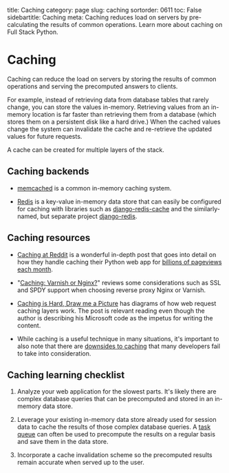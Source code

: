 title: Caching
category: page
slug: caching
sortorder: 0611
toc: False
sidebartitle: Caching
meta: Caching reduces load on servers by pre-calculating the results of common operations. Learn more about caching on Full Stack Python.


# Caching
Caching can reduce the load on servers by storing the results of common 
operations and serving the precomputed answers to clients. 

For example, instead of retrieving data from database tables that rarely 
change, you can store the values in-memory. Retrieving values from an 
in-memory location is far faster than retrieving them from a database (which
stores them on a persistent disk like a hard drive.) When the cached values 
change the system can invalidate the cache and re-retrieve the updated values
for future requests.

A cache can be created for multiple layers of the stack. 


## Caching backends
* [memcached](http://memcached.org/) is a common in-memory caching system.

* [Redis](http://redis.io/) is a key-value in-memory data store that can
  easily be configured for caching with libraries such as 
  [django-redis-cache](https://github.com/sebleier/django-redis-cache)
  and the similarly-named, but separate project 
  [django-redis](https://github.com/niwinz/django-redis).


## Caching resources
* [Caching at Reddit](https://redditblog.com/2017/01/17/caching-at-reddit/)
  is a wonderful in-depth post that goes into detail on how they handle
  caching their Python web app for 
  [billions of pageviews each month](http://expandedramblings.com/index.php/reddit-stats/).

* "[Caching: Varnish or Nginx?](https://bjornjohansen.no/caching-varnish-or-nginx)"
  reviews some considerations such as SSL and SPDY support when choosing
  reverse proxy Nginx or Varnish.

* [Caching is Hard, Draw me a Picture](http://bizcoder.com/caching-is-hard-draw-me-a-picture)
  has diagrams of how web request caching layers work. The post is relevant
  reading even though the author is describing his Microsoft code as the 
  impetus for writing the content.

* While caching is a useful technique in many situations, it's important
  to also note that there are 
  [downsides to caching](https://msol.io/blog/tech/2015/09/05/youre-probably-wrong-about-caching/)
  that many developers fail to take into consideration.


## Caching learning checklist
1. Analyze your web application for the slowest parts. It's likely there are
   complex database queries that can be precomputed and stored in an in-memory
   data store.

1. Leverage your existing in-memory data store already used for session data
   to cache the results of those complex database queries. A 
   [task queue](/task-queues.html) can often be used to precompute the results 
   on a regular basis and save them in the data store.

1. Incorporate a cache invalidation scheme so the precomputed results remain 
   accurate when served up to the user.

